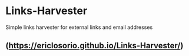 # Links-Harvester
Simple links harvester for external links and email addresses

## (https://ericlosorio.github.io/Links-Harvester/)
